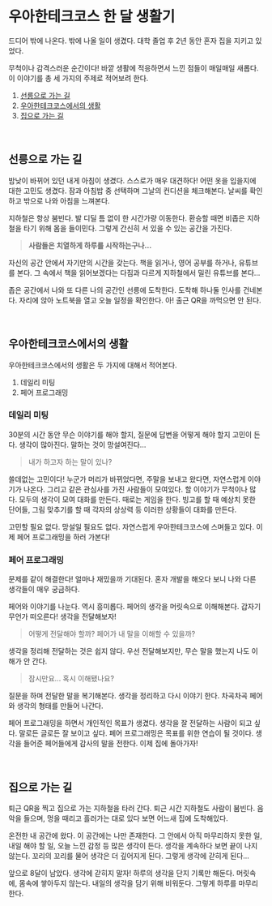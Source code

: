 # 우아한테크코스 한 달 생활기

드디어 밖에 나온다. 밖에 나올 일이 생겼다. 대학 졸업 후 2년 동안 혼자 집을 지키고 있었다. 

무척이나 감격스러운 순간이다! 바깥 생활에 적응하면서 느낀 점들이 매일매일 새롭다. 이 이야기를 총 세 가지의 주제로 적어보려 한다.

1. [선릉으로 가는 길](#선릉으로가는길)
2. [우아한테크코스에서의 생활](#우아한테크코스에서의생활)
3. [집으로 가는 길](#집으로가는길)

<br>

## 선릉으로 가는 길

밤낮이 바뀌어 있던 내게 아침이 생겼다. 스스로가 매우 대견하다! 어떤 옷을 입을지에 대한 고민도 생겼다. 잠과 아침밥 중 선택하며 그날의 컨디션을 체크해본다. 날씨를 확인하고 밖으로 나와 아침을 느껴본다.
 
지하철은 항상 붐빈다. 발 디딜 틈 없이 한 시간가량 이동한다. 환승할 때면 비좁은 지하철을 타기 위해 몸을 들이민다. 그렇게 간신히 서 있을 수 있는 공간을 가진다.

> **사람들은 치열하게 하루를 시작하는구나…**

자신의 공간 안에서 자기만의 시간을 갖는다. 책을 읽거나, 영어 공부를 하거나, 유튜브를 본다. 그 속에서 책을 읽어보겠다는 다짐과 다르게 지하철에서 밀린 유튜브를 본다...

좁은 공간에서 나와 또 다른 나의 공간인 선릉에 도착한다. 도착해 하나둘 인사를 건네본다. 자리에 앉아 노트북을 열고 오늘 일정을 확인한다. 아! 출근 QR을 까먹으면 안 된다.

<br>

## 우아한테크코스에서의 생활

우아한테크코스에서의 생활은 두 가지에 대해서 적어본다.

1. 데일리 미팅
2. 페어 프로그래밍

### 데일리 미팅

30분의 시간 동안 무슨 이야기를 해야 할지, 질문에 답변을 어떻게 해야 할지 고민이 든다. 생각이 많아진다. 말하는 것이 망설여진다...

> 내가 하고자 하는 말이 있나?

쓸데없는 고민이다! 누군가 머리가 바뀌었다면, 주말을 보내고 왔다면, 자연스럽게 이야기가 나온다. 그리고 같은 관심사를 가진 사람들이 모여있다. 할 이야기가 무척이나 많다. 모두의 생각이 모여 대화를 만든다. 때로는 게임을 한다. 빙고를 할 때 예상치 못한 단어들, 그림 맞추기를 할 때 각자의 상상력 등 이러한 상황들이 대화를 만든다. 

고민할 필요 없다. 망설일 필요도 없다. 자연스럽게 우아한테크코스에 스며들고 있다. 이제 페어 프로그래밍을 하러 가본다!

### 페어 프로그래밍

문제를 같이 해결한다! 얼마나 재밌을까 기대된다. 혼자 개발을 해오다 보니 나와 다른 생각들이 매우 궁금하다.

페어와 이야기를 나눈다. 역시 흥미롭다. 페어의 생각을 머릿속으로 이해해본다. 갑자기 무언가 떠오른다! 생각을 전달해보자!

> 어떻게 전달해야 할까? 페어가 내 말을 이해할 수 있을까?

생각을 정리해 전달하는 것은 쉽지 않다. 우선 전달해보지만, 무슨 말을 했는지 나도 이해가 안 간다.

> 잠시만요... 혹시 이해됐나요?

질문을 하며 전달한 말을 복기해본다. 생각을 정리하고 다시 이야기  한다. 차곡차곡 페어와 생각의 형태를 만들어 나간다.

페어 프로그래밍을 하면서 개인적인 목표가 생겼다. 생각을 잘 전달하는 사람이 되고 싶다. 말로든 글로든 잘 보이고 싶다. 페어 프로그래밍은 목표를 위한 연습이 될 것이다. 생각을 들어준 페어들에게 감사의 말을 전한다. 이제 집에 돌아가자!

<br>

## 집으로 가는 길

퇴근 QR을 찍고 집으로 가는 지하철을 타러 간다. 퇴근 시간 지하철도 사람이 붐빈다. 음악을 들으며, 멍을 때리고 흘러가는 대로 있다 보면 어느새 집에 도착해있다.

온전한 내 공간에 왔다. 이 공간에는 나만 존재한다. 그 안에서 아직 마무리하지 못한 일, 내일 해야 할 일, 오늘 느낀 감정 등 많은 생각이 든다. 생각을 계속하다 보면 끝이 나지 않는다. 꼬리의 꼬리를 물어 생각은 더 깊어지게 된다. 그렇게 생각에 갇히게 된다...

앞으로 8달이 남았다. 생각에 갇히지 말자! 하루의 생각을 단지 기록만 해둔다. 머릿속에, 몸속에 쌓아두지 않는다. 내일의 생각을 담기 위해 비워둔다. 그렇게 하루를 마무리한다.